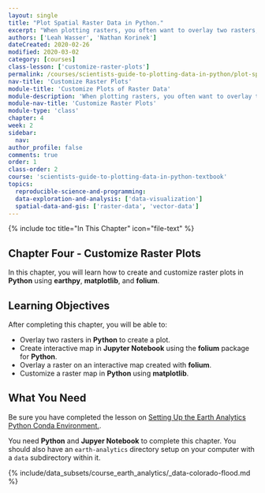 ```yaml
---
layout: single
title: "Plot Spatial Raster Data in Python."
excerpt: "When plotting rasters, you often want to overlay two rasters, add a legend, or make the raster interactive. Learn how to make a map of raster data that has these attributes using Python."
authors: ['Leah Wasser', 'Nathan Korinek']
dateCreated: 2020-02-26
modified: 2020-03-02
category: [courses]
class-lesson: ['customize-raster-plots']
permalink: /courses/scientists-guide-to-plotting-data-in-python/plot-spatial-data/customize-raster-plots/
nav-title: 'Customize Raster Plots'
module-title: 'Customize Plots of Raster Data'
module-description: 'When plotting rasters, you often want to overlay two rasters, add a legend, or make the raster interactive. Learn how overlay rasters to create visualizations and how to make interactive plots.'
module-nav-title: 'Customize Raster Plots'
module-type: 'class'
chapter: 4
week: 2
sidebar:
  nav:
author_profile: false
comments: true
order: 1
class-order: 2
course: 'scientists-guide-to-plotting-data-in-python-textbook'
topics:
  reproducible-science-and-programming:
  data-exploration-and-analysis: ['data-visualization']
  spatial-data-and-gis: ['raster-data', 'vector-data']
---
```

{% include toc title="In This Chapter" icon="file-text" %}

<div class='notice--success' markdown="1">

## <i class="fa fa-ship" aria-hidden="true"></i> Chapter Four - Customize Raster Plots

In this chapter, you will learn how to create and customize raster plots in **Python** using **earthpy**, **matplotlib**, and **folium**. 


## <i class="fa fa-graduation-cap" aria-hidden="true"></i> Learning Objectives

After completing this chapter, you will be able to:

* Overlay two rasters in **Python** to create a plot.
* Create interactive map in **Jupyter Notebook** using the **folium** package for **Python**.
* Overlay a raster on an interactive map created with **folium**.
* Customize a raster map in **Python** using **matplotlib**.


## <i class="fa fa-check-square-o fa-2" aria-hidden="true"></i> What You Need

Be sure you have completed the lesson on <a href="{{ site.url }}/workshops/setup-earth-analytics-python/">Setting Up the Earth Analytics Python Conda Environment.</a>.

You need **Python** and **Jupyer Notebook** to complete this chapter. You should also have an `earth-analytics` directory setup on your computer with a `data` subdirectory within it. 

{% include/data_subsets/course_earth_analytics/_data-colorado-flood.md %}

</div>
